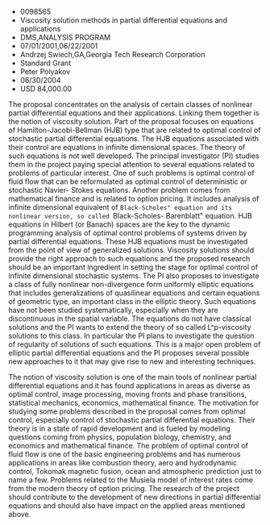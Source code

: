 
* 0098565
* Viscosity solution methods in partial differential equations and applications
* DMS,ANALYSIS PROGRAM
* 07/01/2001,06/22/2001
* Andrzej Swiech,GA,Georgia Tech Research Corporation
* Standard Grant
* Peter Polyakov
* 06/30/2004
* USD 84,000.00

The proposal concentrates on the analysis of certain classes of nonlinear
partial differential equations and their applications. Linking them together is
the notion of viscosity solution. Part of the proposal focuses on equations of
Hamilton-Jacobi-Bellman (HJB) type that are related to optimal control of
stochastic partial differential equations. The HJB equations associated with
their control are equations in infinite dimensional spaces. The theory of such
equations is not well developed. The principal investigator (PI) studies them in
the project paying special attention to several equations related to problems of
particular interest. One of such problems is optimal control of fluid flow that
can be reformulated as optimal control of deterministic or stochastic Navier-
Stokes equations. Another problem comes from mathematical finance and is related
to option pricing. It includes analysis of infinite dimensional equivalent of
``Black-Scholes" equation and its nonlinear version, so called ``Black-Scholes-
Barenblatt" equation. HJB equations in Hilbert (or Banach) spaces are the key to
the dynamic programming analysis of optimal control problems of systems driven
by partial differential equations. These HJB equations must be investigated from
the point of view of generalized solutions. Viscosity solutions should provide
the right approach to such equations and the proposed research should be an
important ingredient in setting the stage for optimal control of infinite
dimensional stochastic systems. The PI also proposes to investigate a class of
fully nonlinear non-divergence form uniformly elliptic equations that includes
generalizations of quasilinear equations and certain equations of geometric
type, an important class in the elliptic theory. Such equations have not been
studied systematically, especially when they are discontinuous in the spatial
variable. The equations do not have classical solutions and the PI wants to
extend the theory of so called L^p-viscosity solutions to this class. In
particular the PI plans to investigate the question of regularity of solutions
of such equations. This is a major open problem of elliptic partial differential
equations and the PI proposes several possible new approaches to it that may
give rise to new and interesting techniques.

The notion of viscosity solution is one of the main tools of nonlinear partial
differential equations and it has found applications in areas as diverse as
optimal control, image processing, moving fronts and phase transitions,
statistical mechanics, economics, mathematical finance. The motivation for
studying some problems described in the proposal comes from optimal control,
especially control of stochastic partial differential equations. Their theory is
in a state of rapid development and is fueled by modeling questions coming from
physics, population biology, chemistry, and economics and mathematical finance.
The problem of optimal control of fluid flow is one of the basic engineering
problems and has numerous applications in areas like combustion theory, aero and
hydrodynamic control, Tokomak magnetic fusion, ocean and atmospheric prediction
just to name a few. Problems related to the Musiela model of interest rates come
from the modern theory of option pricing. The research of the project should
contribute to the development of new directions in partial differential
equations and should also have impact on the applied areas mentioned above.
